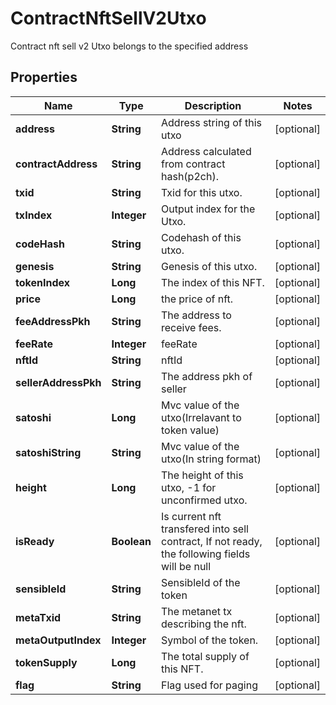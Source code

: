 

# ContractNftSellV2Utxo

Contract nft sell v2 Utxo belongs to the specified address
## Properties

Name | Type | Description | Notes
------------ | ------------- | ------------- | -------------
**address** | **String** | Address string of this utxo |  [optional]
**contractAddress** | **String** | Address calculated from contract hash(p2ch). |  [optional]
**txid** | **String** | Txid for this utxo. |  [optional]
**txIndex** | **Integer** | Output index for the Utxo. |  [optional]
**codeHash** | **String** | Codehash of this utxo. |  [optional]
**genesis** | **String** | Genesis of this utxo. |  [optional]
**tokenIndex** | **Long** | The index of this NFT. |  [optional]
**price** | **Long** | the price of nft. |  [optional]
**feeAddressPkh** | **String** | The address to receive fees. |  [optional]
**feeRate** | **Integer** | feeRate |  [optional]
**nftId** | **String** | nftId |  [optional]
**sellerAddressPkh** | **String** | The address pkh of seller |  [optional]
**satoshi** | **Long** | Mvc value of the utxo(Irrelavant to token value) |  [optional]
**satoshiString** | **String** | Mvc value of the utxo(In string format) |  [optional]
**height** | **Long** | The height of this utxo, -1 for unconfirmed utxo. |  [optional]
**isReady** | **Boolean** | Is current nft transfered into sell contract, If not ready, the following fields will be null |  [optional]
**sensibleId** | **String** | SensibleId of the token |  [optional]
**metaTxid** | **String** | The metanet tx describing the nft. |  [optional]
**metaOutputIndex** | **Integer** | Symbol of the token. |  [optional]
**tokenSupply** | **Long** | The total supply of this NFT. |  [optional]
**flag** | **String** | Flag used for paging |  [optional]



